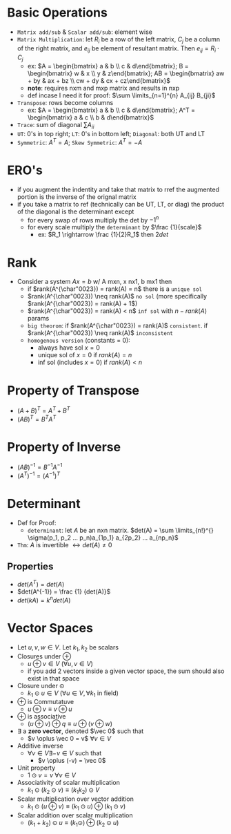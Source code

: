 # Basic Operations
- `Matrix add/sub` & `Scalar add/sub`: element wise
- `Matrix Multiplication`: let $R_i$ be a row of the left matrix, $C_j$ be a column of the right matrix, and $e_{ij}$ be element of resultant matrix. Then $e_{ij} = R_i \cdot C_j$
    - ex: $A = \begin{bmatrix} a & b \\ c & d\end{bmatrix}; B = \begin{bmatrix} w & x \\ y & z\end{bmatrix}; AB = \begin{bmatrix} aw + by & ax + bz \\ cw + dy & cx + cz\end{bmatrix}$
    - **note**: requires nxm and mxp matrix and results in nxp
    - def incase I need it for proof: $\sum \limits_{n=1}^{n} A_{ij} B_{ji}$
- `Transpose`: rows become columns
    - ex: $A = \begin{bmatrix} a & b \\ c & d\end{bmatrix}; A^T = \begin{bmatrix} a & c \\ b & d\end{bmatrix}$
- `Trace`: sum of diagonal $\sum A_{ii}$
- `UT`: 0's in top right; `LT`: 0's in bottom left; `Diagonal`: both UT and LT
- `Symmetric`: $A^T = A$; `Skew Symmetric`: $A^T = - A$

# ERO's
- if you augment the indentity and take that matrix to rref the augmented portion is the inverse of the orignal matrix
- if you take a matrix to ref (technically can be UT, LT, or diag) the product of the diagonal is the determinant except
    - for every swap of rows multiply the det by $-1^n$
    - for every scale multiply the `determinant` by $\frac {1}{scale}$
        - ex: $R_1 \rightarrow \frac {1}{2}R_1$ then $2det$

# Rank
- Consider a system $Ax = b$ w/ A mxn, x nx1, b mx1 then
    - if $rank(A^{\char"0023}) = rank(A) = n$ there is a `unique sol`
    - $rank(A^{\char"0023}) \neq rank(A)$ `no sol` (more specifically $rank(A^{\char"0023}) = rank(A) + 1$)
    - $rank(A^{\char"0023}) = rank(A) < n$ `inf sol` with $n - rank(A)$ params
    - `big theorom`: if $rank(A^{\char"0023}) = rank(A)$ `consistent`. if $rank(A^{\char"0023}) \neq rank(A)$ `inconsistent`
    - `homogenous version` (constants = 0):
        - always have sol $x = 0$
        - unique sol of $x = 0$ if $rank(A) = n$
        - inf sol (includes $x = 0$) if $rank(A) < n$

# Property of Transpose
- $(A + B)^T = A^T + B^T$
- $(AB)^T = B^T A^T$

# Property of Inverse
- $(AB)^{-1} = B^{-1} A^{-1}$
- $(A^T)^{-1} = (A^{-1})^T$

# Determinant
- Def for Proof:
    - `determinant`: let $A$ be an nxn matrix. $det(A) = \sum \limits_{n!}^{} \sigma(p_1, p_2 ... p_n)a_{1p_1} a_{2p_2} ... a_{np_n}$
- `Thm`: $A$ is invertible $\leftrightarrow det(A) \neq 0$

## Properties
- $det(A^T) = det(A)$
- $det(A^{-1}) = \frac {1} {det(A)}$
- $det(kA) = k^n det(A)$

# Vector Spaces
- Let $u, v, w \in V$. Let $k_1, k_2$ be scalars
- Closures under $\oplus$
    - $u \oplus v \in V$ ($\forall u, v \in V$)
    - if you add 2 vectors inside a given vector space, the sum should also exist in that space
- Closure under $\odot$
    - $k_1 \odot u \in V$ ($\forall u \in V, \forall k_1$ in field)
- $\oplus$ is Commutatuve
    - $u \oplus v \equiv v \oplus u$
- $\oplus$ is associative
    - $(u \oplus v) \oplus q \equiv u \oplus (v \oplus w)$
- $\exists$ a **zero vector**, denoted $\vec 0$ such that
    - $v \oplus \vec 0 = v$ $\forall v \in V$
- Additive inverse
    - $\forall v \in V \exists -v \in V$ such that
        - $v \oplus (-v) = \vec 0$
- Unit property
    - $1 \odot v = v$ $\forall v \in V$
- Associativity of scalar multiplication
    - $k_1 \odot (k_2 \odot v) \equiv (k_1 k_2) \odot V$
- Scalar multiplication over vector addition
    - $k_1 \odot (u \oplus v) \equiv (k_1 \odot u) \oplus (k_1 \odot v)$
- Scalar addition over scalar multiplication
    - $(k_1 + k_2) \odot u \equiv (k_1 \odot) \oplus (k_2 \odot u)$